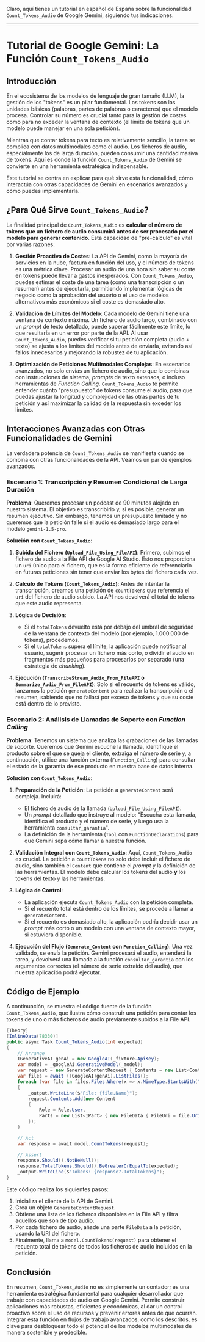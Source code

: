 Claro, aquí tienes un tutorial en español de España sobre la funcionalidad `Count_Tokens_Audio` de Google Gemini, siguiendo tus indicaciones.

***

# Tutorial de Google Gemini: La Función `Count_Tokens_Audio`

## Introducción

En el ecosistema de los modelos de lenguaje de gran tamaño (LLM), la gestión de los "tokens" es un pilar fundamental. Los tokens son las unidades básicas (palabras, partes de palabras o caracteres) que el modelo procesa. Controlar su número es crucial tanto para la gestión de costes como para no exceder la ventana de contexto (el límite de tokens que un modelo puede manejar en una sola petición).

Mientras que contar tokens para texto es relativamente sencillo, la tarea se complica con datos multimodales como el audio. Los ficheros de audio, especialmente los de larga duración, pueden consumir una cantidad masiva de tokens. Aquí es donde la función `Count_Tokens_Audio` de Gemini se convierte en una herramienta estratégica indispensable.

Este tutorial se centra en explicar para qué sirve esta funcionalidad, cómo interactúa con otras capacidades de Gemini en escenarios avanzados y cómo puedes implementarla.

## ¿Para Qué Sirve `Count_Tokens_Audio`?

La finalidad principal de `Count_Tokens_Audio` es **calcular el número de tokens que un fichero de audio consumirá antes de ser procesado por el modelo para generar contenido**. Esta capacidad de "pre-cálculo" es vital por varias razones:

1.  **Gestión Proactiva de Costes**: La API de Gemini, como la mayoría de servicios en la nube, factura en función del uso, y el número de tokens es una métrica clave. Procesar un audio de una hora sin saber su coste en tokens puede llevar a gastos inesperados. Con `Count_Tokens_Audio`, puedes estimar el coste de una tarea (como una transcripción o un resumen) antes de ejecutarla, permitiendo implementar lógicas de negocio como la aprobación del usuario o el uso de modelos alternativos más económicos si el coste es demasiado alto.

2.  **Validación de Límites del Modelo**: Cada modelo de Gemini tiene una ventana de contexto máxima. Un fichero de audio largo, combinado con un *prompt* de texto detallado, puede superar fácilmente este límite, lo que resultaría en un error por parte de la API. Al usar `Count_Tokens_Audio`, puedes verificar si tu petición completa (audio + texto) se ajusta a los límites del modelo antes de enviarla, evitando así fallos innecesarios y mejorando la robustez de tu aplicación.

3.  **Optimización de Peticiones Multimodales Complejas**: En escenarios avanzados, no solo envías un fichero de audio, sino que lo combinas con instrucciones de sistema, *prompts* de texto extensos, o incluso herramientas de *Function Calling*. `Count_Tokens_Audio` te permite entender cuánto "presupuesto" de tokens consume el audio, para que puedas ajustar la longitud y complejidad de las otras partes de tu petición y así maximizar la calidad de la respuesta sin exceder los límites.

## Interacciones Avanzadas con Otras Funcionalidades de Gemini

La verdadera potencia de `Count_Tokens_Audio` se manifiesta cuando se combina con otras funcionalidades de la API. Veamos un par de ejemplos avanzados.

### Escenario 1: Transcripción y Resumen Condicional de Larga Duración

**Problema**: Queremos procesar un podcast de 90 minutos alojado en nuestro sistema. El objetivo es transcribirlo y, si es posible, generar un resumen ejecutivo. Sin embargo, tenemos un presupuesto limitado y no queremos que la petición falle si el audio es demasiado largo para el modelo `gemini-1.5-pro`.

**Solución con `Count_Tokens_Audio`**:

1.  **Subida del Fichero (`Upload_File_Using_FileAPI`)**: Primero, subimos el fichero de audio a la File API de Google AI Studio. Esto nos proporciona un `uri` único para el fichero, que es la forma eficiente de referenciarlo en futuras peticiones sin tener que enviar los bytes del fichero cada vez.

2.  **Cálculo de Tokens (`Count_Tokens_Audio`)**: Antes de intentar la transcripción, creamos una petición de `countTokens` que referencia el `uri` del fichero de audio subido. La API nos devolverá el total de tokens que este audio representa.

3.  **Lógica de Decisión**:
    *   Si el `totalTokens` devuelto está por debajo del umbral de seguridad de la ventana de contexto del modelo (por ejemplo, 1.000.000 de tokens), procedemos.
    *   Si el `totalTokens` supera el límite, la aplicación puede notificar al usuario, sugerir procesar un fichero más corto, o dividir el audio en fragmentos más pequeños para procesarlos por separado (una estrategia de *chunking*).

4.  **Ejecución (`TranscribeStream_Audio_From_FileAPI` o `Summarize_Audio_From_FileAPI`)**: Solo si el recuento de tokens es válido, lanzamos la petición `generateContent` para realizar la transcripción o el resumen, sabiendo que no fallará por exceso de tokens y que su coste está dentro de lo previsto.

### Escenario 2: Análisis de Llamadas de Soporte con *Function Calling*

**Problema**: Tenemos un sistema que analiza las grabaciones de las llamadas de soporte. Queremos que Gemini escuche la llamada, identifique el producto sobre el que se queja el cliente, extraiga el número de serie y, a continuación, utilice una función externa (`Function_Calling`) para consultar el estado de la garantía de ese producto en nuestra base de datos interna.

**Solución con `Count_Tokens_Audio`**:

1.  **Preparación de la Petición**: La petición a `generateContent` será compleja. Incluirá:
    *   El fichero de audio de la llamada (`Upload_File_Using_FileAPI`).
    *   Un *prompt* detallado que instruye al modelo: "Escucha esta llamada, identifica el producto y el número de serie, y luego usa la herramienta `consultar_garantia`".
    *   La definición de la herramienta (`Tool` con `FunctionDeclarations`) para que Gemini sepa cómo llamar a nuestra función.

2.  **Validación Integral con `Count_Tokens_Audio`**: Aquí, `Count_Tokens_Audio` es crucial. La petición a `countTokens` no solo debe incluir el fichero de audio, sino también el `Content` que contiene el *prompt* y la definición de las herramientas. El modelo debe calcular los tokens del audio **y** los tokens del texto y las herramientas.

3.  **Lógica de Control**:
    *   La aplicación ejecuta `Count_Tokens_Audio` con la petición completa.
    *   Si el recuento total está dentro de los límites, se procede a llamar a `generateContent`.
    *   Si el recuento es demasiado alto, la aplicación podría decidir usar un *prompt* más corto o un modelo con una ventana de contexto mayor, si estuviera disponible.

4.  **Ejecución del Flujo (`Generate_Content` con `Function_Calling`)**: Una vez validado, se envía la petición. Gemini procesará el audio, entenderá la tarea, y devolverá una llamada a la función `consultar_garantia` con los argumentos correctos (el número de serie extraído del audio), que nuestra aplicación podrá ejecutar.

## Código de Ejemplo

A continuación, se muestra el código fuente de la función `Count_Tokens_Audio`, que ilustra cómo construir una petición para contar los tokens de uno o más ficheros de audio previamente subidos a la File API.

```csharp
[Theory]
[InlineData(78330)]
public async Task Count_Tokens_Audio(int expected)
{
    // Arrange
    IGenerativeAI genAi = new GoogleAI(_fixture.ApiKey);
    var model = _googleAi.GenerativeModel(_model);
    var request = new GenerateContentRequest { Contents = new List<Content>() };
    var files = await ((GoogleAI)genAi).ListFiles();
    foreach (var file in files.Files.Where(x => x.MimeType.StartsWith("audio/")))
    {
        _output.WriteLine($"File: {file.Name}");
        request.Contents.Add(new Content
        {
            Role = Role.User,
            Parts = new List<IPart> { new FileData { FileUri = file.Uri, MimeType = file.MimeType } }
        });
    }

    // Act
    var response = await model.CountTokens(request);

    // Assert
    response.Should().NotBeNull();
    response.TotalTokens.Should().BeGreaterOrEqualTo(expected);
    _output.WriteLine($"Tokens: {response?.TotalTokens}");
}
```

Este código realiza los siguientes pasos:
1.  Inicializa el cliente de la API de Gemini.
2.  Crea un objeto `GenerateContentRequest`.
3.  Obtiene una lista de los ficheros disponibles en la File API y filtra aquellos que son de tipo audio.
4.  Por cada fichero de audio, añade una parte `FileData` a la petición, usando la URI del fichero.
5.  Finalmente, llama a `model.CountTokens(request)` para obtener el recuento total de tokens de todos los ficheros de audio incluidos en la petición.

## Conclusión

En resumen, `Count_Tokens_Audio` no es simplemente un contador; es una herramienta estratégica fundamental para cualquier desarrollador que trabaje con capacidades de audio en Google Gemini. Permite construir aplicaciones más robustas, eficientes y económicas, al dar un control proactivo sobre el uso de recursos y prevenir errores antes de que ocurran. Integrar esta función en flujos de trabajo avanzados, como los descritos, es clave para desbloquear todo el potencial de los modelos multimodales de manera sostenible y predecible.